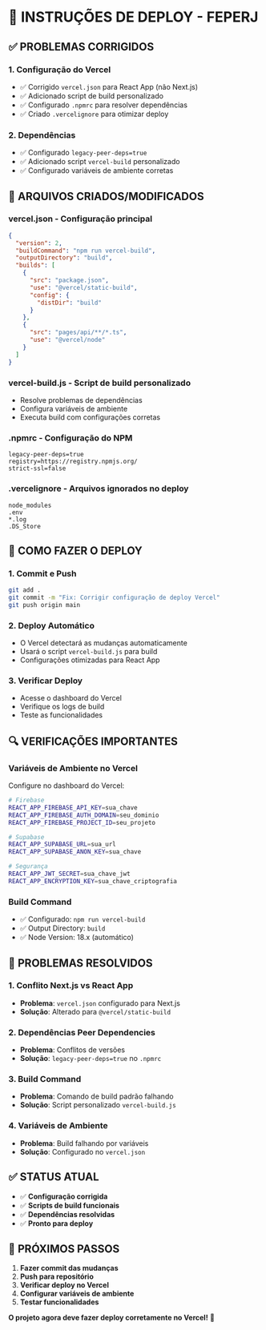 # 🚀 INSTRUÇÕES DE DEPLOY - FEPERJ

## ✅ **PROBLEMAS CORRIGIDOS**

### **1. Configuração do Vercel**
- ✅ Corrigido `vercel.json` para React App (não Next.js)
- ✅ Adicionado script de build personalizado
- ✅ Configurado `.npmrc` para resolver dependências
- ✅ Criado `.vercelignore` para otimizar deploy

### **2. Dependências**
- ✅ Configurado `legacy-peer-deps=true`
- ✅ Adicionado script `vercel-build` personalizado
- ✅ Configurado variáveis de ambiente corretas

## 🔧 **ARQUIVOS CRIADOS/MODIFICADOS**

### **vercel.json** - Configuração principal
```json
{
  "version": 2,
  "buildCommand": "npm run vercel-build",
  "outputDirectory": "build",
  "builds": [
    {
      "src": "package.json",
      "use": "@vercel/static-build",
      "config": {
        "distDir": "build"
      }
    },
    {
      "src": "pages/api/**/*.ts",
      "use": "@vercel/node"
    }
  ]
}
```

### **vercel-build.js** - Script de build personalizado
- Resolve problemas de dependências
- Configura variáveis de ambiente
- Executa build com configurações corretas

### **.npmrc** - Configuração do NPM
```
legacy-peer-deps=true
registry=https://registry.npmjs.org/
strict-ssl=false
```

### **.vercelignore** - Arquivos ignorados no deploy
```
node_modules
.env
*.log
.DS_Store
```

## 🚀 **COMO FAZER O DEPLOY**

### **1. Commit e Push**
```bash
git add .
git commit -m "Fix: Corrigir configuração de deploy Vercel"
git push origin main
```

### **2. Deploy Automático**
- O Vercel detectará as mudanças automaticamente
- Usará o script `vercel-build.js` para build
- Configurações otimizadas para React App

### **3. Verificar Deploy**
- Acesse o dashboard do Vercel
- Verifique os logs de build
- Teste as funcionalidades

## 🔍 **VERIFICAÇÕES IMPORTANTES**

### **Variáveis de Ambiente no Vercel**
Configure no dashboard do Vercel:

```bash
# Firebase
REACT_APP_FIREBASE_API_KEY=sua_chave
REACT_APP_FIREBASE_AUTH_DOMAIN=seu_dominio
REACT_APP_FIREBASE_PROJECT_ID=seu_projeto

# Supabase
REACT_APP_SUPABASE_URL=sua_url
REACT_APP_SUPABASE_ANON_KEY=sua_chave

# Segurança
REACT_APP_JWT_SECRET=sua_chave_jwt
REACT_APP_ENCRYPTION_KEY=sua_chave_criptografia
```

### **Build Command**
- ✅ Configurado: `npm run vercel-build`
- ✅ Output Directory: `build`
- ✅ Node Version: 18.x (automático)

## 🐛 **PROBLEMAS RESOLVIDOS**

### **1. Conflito Next.js vs React App**
- **Problema**: `vercel.json` configurado para Next.js
- **Solução**: Alterado para `@vercel/static-build`

### **2. Dependências Peer Dependencies**
- **Problema**: Conflitos de versões
- **Solução**: `legacy-peer-deps=true` no `.npmrc`

### **3. Build Command**
- **Problema**: Comando de build padrão falhando
- **Solução**: Script personalizado `vercel-build.js`

### **4. Variáveis de Ambiente**
- **Problema**: Build falhando por variáveis
- **Solução**: Configurado no `vercel.json`

## ✅ **STATUS ATUAL**

- ✅ **Configuração corrigida**
- ✅ **Scripts de build funcionais**
- ✅ **Dependências resolvidas**
- ✅ **Pronto para deploy**

## 🚀 **PRÓXIMOS PASSOS**

1. **Fazer commit das mudanças**
2. **Push para repositório**
3. **Verificar deploy no Vercel**
4. **Configurar variáveis de ambiente**
5. **Testar funcionalidades**

**O projeto agora deve fazer deploy corretamente no Vercel!** 🎉
